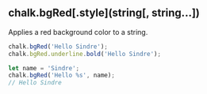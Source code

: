 ## chalk.bgRed\[.style\](string[, string...])

Applies a red background color to a string.

```js
chalk.bgRed('Hello Sindre');
chalk.bgRed.underline.bold('Hello Sindre');

let name = 'Sindre';
chalk.bgRed('Hello %s', name);
// Hello Sindre
```
